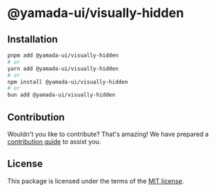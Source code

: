 # @yamada-ui/visually-hidden

## Installation

```sh
pnpm add @yamada-ui/visually-hidden
# or
yarn add @yamada-ui/visually-hidden
# or
npm install @yamada-ui/visually-hidden
# or
bun add @yamada-ui/visually-hidden
```

## Contribution

Wouldn't you like to contribute? That's amazing! We have prepared a [contribution guide](https://github.com/yamada-ui/yamada-ui/blob/main/CONTRIBUTING.md) to assist you.

## License

This package is licensed under the terms of the
[MIT license](https://github.com/yamada-ui/yamada-ui/blob/main/LICENSE).

